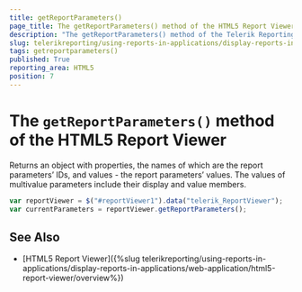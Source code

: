 ```yaml
---
title: getReportParameters()
page_title: The getReportParameters() method of the HTML5 Report Viewer explained
description: "The getReportParameters() method of the Telerik Reporting HTML5 Report Viewer returns a collection of objects representing the evaluated report parameters."
slug: telerikreporting/using-reports-in-applications/display-reports-in-applications/web-application/html5-report-viewer/api-reference/reportviewer/methods/getreportparameters()
tags: getreportparameters()
published: True
reporting_area: HTML5
position: 7
---
```


# The `getReportParameters()` method of the HTML5 Report Viewer

Returns an object with properties, the names of which are the report parameters’ IDs, and values - the report parameters’ values.
The values of multivalue parameters include their display and value members.

````JavaScript
var reportViewer = $("#reportViewer1").data("telerik_ReportViewer");
var currentParameters = reportViewer.getReportParameters();
````


## See Also

* [HTML5 Report Viewer]({%slug telerikreporting/using-reports-in-applications/display-reports-in-applications/web-application/html5-report-viewer/overview%})

